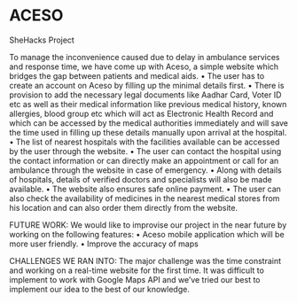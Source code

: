 # ACESO
SheHacks Project


To manage the inconvenience caused due to delay in ambulance services and response time, we have come up with Aceso, a simple website which bridges the gap between patients and medical aids.
•	The user has to create an account on Aceso by filling up the minimal details first.
•	 There is provision to add the necessary legal documents like Aadhar Card, Voter ID etc as well as their medical information like previous medical history, known allergies, blood group etc which will act as Electronic Health Record and which can be accessed by the medical authorities immediately and will save the time used in filling up these details manually upon arrival at the hospital. 
•	The list of nearest hospitals with the facilities available can be accessed by the user through the website. 
•	The user can contact the hospital using the contact information or can directly make an appointment or call for an ambulance through the website in case of emergency. 
•	Along with details of hospitals, details of verified doctors and specialists will also be made available. 
•	The website also ensures safe online payment. 
•	The user can also check the availability of medicines in the nearest medical stores from his location and can also order them directly from the website.
 
FUTURE WORK:
We would like to improvise our project in the near future by working on the following features:
•	Aceso mobile application which will be more user friendly.
•	Improve the accuracy of maps

CHALLENGES WE RAN INTO:
The major challenge was the time constraint and working on a real-time website for the first time. It was difficult to implement to work with Google Maps API and we’ve tried our best to implement our idea to the best of our knowledge.
